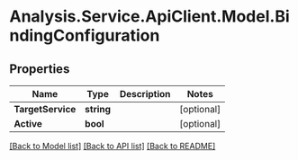 # Analysis.Service.ApiClient.Model.BindingConfiguration

## Properties

Name | Type | Description | Notes
------------ | ------------- | ------------- | -------------
**TargetService** | **string** |  | [optional] 
**Active** | **bool** |  | [optional] 

[[Back to Model list]](../README.md#documentation-for-models) [[Back to API list]](../README.md#documentation-for-api-endpoints) [[Back to README]](../README.md)

